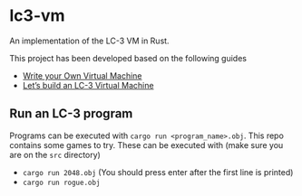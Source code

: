 # lc3-vm
An implementation of the LC-3 VM in Rust.

This project has been developed based on the following guides
* [Write your Own Virtual Machine](https://www.jmeiners.com/lc3-vm/#:lc3.c_2)
* [Let’s build an LC-3 Virtual Machine](https://www.rodrigoaraujo.me/posts/lets-build-an-lc-3-virtual-machine/)


## Run an LC-3 program
Programs can be executed with `cargo run <program_name>.obj`.
This repo contains some games to try. These can be executed with (make sure you are on the `src` directory)
* `cargo run 2048.obj` (You should press enter after the first line is printed)
* `cargo run rogue.obj`



